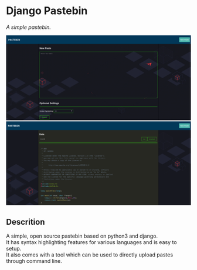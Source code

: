 # Django Pastebin
*A simple pastebin.*

<img src="images/image2.png">
<img src="images/image1.png">

## Descrition
A simple, open source pastebin based on python3 and django.  
It has syntax highlighting features for various languages and is easy to setup.  
It also comes with a tool which can be used to directly upload pastes through command line.

